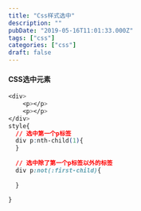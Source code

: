 ```yaml
---
title: "Css样式选中"
description: ""
pubDate: "2019-05-16T11:01:33.000Z"
tags: ["css"]
categories: ["css"]
draft: false
---
```



#### CSS选中元素

```css
<div>
	<p></p>
	<p></p>
</div>
style{
  // 选中第一个p标签
  div p:nth-child(1){
  }
  
  // 选中除了第一个p标签以外的标签
  div p:not(:first-child){
    
  }
  
}
```

